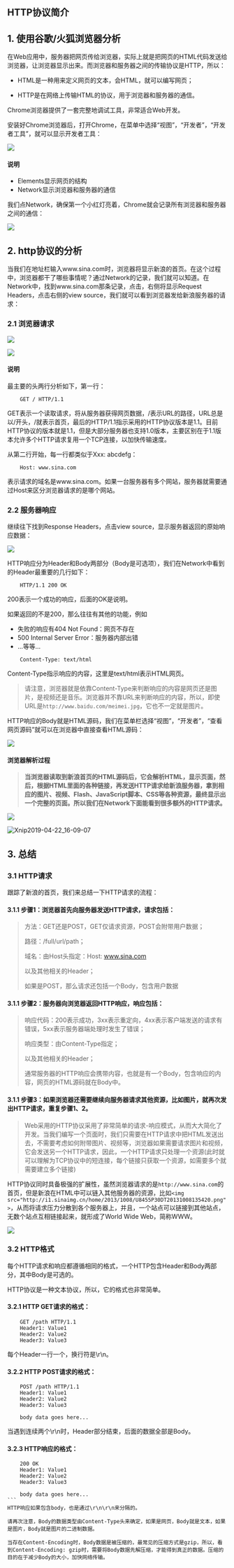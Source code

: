 ## HTTP协议简介


## 1. 使用谷歌/火狐浏览器分析

在Web应用中，服务器把网页传给浏览器，实际上就是把网页的HTML代码发送给浏览器，让浏览器显示出来。而浏览器和服务器之间的传输协议是HTTP，所以：

* HTML是一种用来定义网页的文本，会HTML，就可以编写网页；

* HTTP是在网络上传输HTML的协议，用于浏览器和服务器的通信。


Chrome浏览器提供了一套完整地调试工具，非常适合Web开发。

安装好Chrome浏览器后，打开Chrome，在菜单中选择“视图”，“开发者”，“开发者工具”，就可以显示开发者工具：

![](assets/Snip20160908_1.png)

#### 说明

* Elements显示网页的结构
* Network显示浏览器和服务器的通信

我们点Network，确保第一个小红灯亮着，Chrome就会记录所有浏览器和服务器之间的通信：

![](assets/Snip20160908_2.png)


## 2. http协议的分析

当我们在地址栏输入www.sina.com时，浏览器将显示新浪的首页。在这个过程中，浏览器都干了哪些事情呢？通过Network的记录，我们就可以知道。在Network中，找到www.sina.com那条记录，点击，右侧将显示Request Headers，点击右侧的view source，我们就可以看到浏览器发给新浪服务器的请求：


### 2.1 浏览器请求

![](assets/Snip20160908_3.png)

![](assets/Snip20160908_5.png)

#### 说明

最主要的头两行分析如下，第一行：
```
	GET / HTTP/1.1
```
GET表示一个读取请求，将从服务器获得网页数据，/表示URL的路径，URL总是以/开头，/就表示首页，最后的HTTP/1.1指示采用的HTTP协议版本是1.1。目前HTTP协议的版本就是1.1，但是大部分服务器也支持1.0版本，主要区别在于1.1版本允许多个HTTP请求复用一个TCP连接，以加快传输速度。

从第二行开始，每一行都类似于Xxx: abcdefg：
```
	Host: www.sina.com
```
表示请求的域名是www.sina.com。如果一台服务器有多个网站，服务器就需要通过Host来区分浏览器请求的是哪个网站。


### 2.2 服务器响应


继续往下找到Response Headers，点击view source，显示服务器返回的原始响应数据：

![](assets/Snip20160908_6.png)

HTTP响应分为Header和Body两部分（Body是可选项），我们在Network中看到的Header最重要的几行如下：

```
	HTTP/1.1 200 OK
```
200表示一个成功的响应，后面的OK是说明。

如果返回的不是200，那么往往有其他的功能，例如

* 失败的响应有404 Not Found：网页不存在
* 500 Internal Server Error：服务器内部出错
* ...等等...


```
	Content-Type: text/html
```

Content-Type指示响应的内容，这里是text/html表示HTML网页。

>请注意，浏览器就是依靠Content-Type来判断响应的内容是网页还是图片，是视频还是音乐。浏览器并不靠URL来判断响应的内容，所以，即使URL是`http://www.baidu.com/meimei.jpg`，它也不一定就是图片。

HTTP响应的Body就是HTML源码，我们在菜单栏选择“视图”，“开发者”，“查看网页源码”就可以在浏览器中直接查看HTML源码：

![](assets/Snip20160908_7.png)


#### 浏览器解析过程

> **当浏览器读取到新浪首页的HTML源码后，它会解析HTML，显示页面，然后，根据HTML里面的各种链接，再发送HTTP请求给新浪服务器，拿到相应的图片、视频、Flash、JavaScript脚本、CSS等各种资源，最终显示出一个完整的页面。所以我们在Network下面能看到很多额外的HTTP请求。**

![](assets/Snip20160908_8.png)



![Xnip2019-04-22_16-09-07](assets/Xnip2019-04-22_16-09-07.png)


## 3. 总结

### 3.1 HTTP请求

跟踪了新浪的首页，我们来总结一下HTTP请求的流程：

#### 3.1.1 步骤1：浏览器首先向服务器发送HTTP请求，请求包括：

>方法：GET还是POST，GET仅请求资源，POST会附带用户数据；
>
>路径：/full/url/path；
>
>域名：由Host头指定：Host: www.sina.com
>
>以及其他相关的Header；
>
>如果是POST，那么请求还包括一个Body，包含用户数据

#### 3.1.1 步骤2：服务器向浏览器返回HTTP响应，响应包括：

>响应代码：200表示成功，3xx表示重定向，4xx表示客户端发送的请求有错误，5xx表示服务器端处理时发生了错误；
>
>响应类型：由Content-Type指定；
>
>以及其他相关的Header；
>
>通常服务器的HTTP响应会携带内容，也就是有一个Body，包含响应的内容，网页的HTML源码就在Body中。

#### 3.1.1 步骤3：如果浏览器还需要继续向服务器请求其他资源，比如图片，就再次发出HTTP请求，重复步骤1、2。

>Web采用的HTTP协议采用了非常简单的请求-响应模式，从而大大简化了开发。当我们编写一个页面时，我们只需要在HTTP请求中把HTML发送出去，不需要考虑如何附带图片、视频等，浏览器如果需要请求图片和视频，它会发送另一个HTTP请求，因此，一个HTTP请求只处理一个资源(此时就可以理解为TCP协议中的短连接，每个链接只获取一个资源，如需要多个就需要建立多个链接)

HTTP协议同时具备极强的扩展性，虽然浏览器请求的是`http://www.sina.com`的首页，但是新浪在HTML中可以链入其他服务器的资源，比如`<img src="http://i1.sinaimg.cn/home/2013/1008/U8455P30DT20131008135420.png">`，从而将请求压力分散到各个服务器上，并且，一个站点可以链接到其他站点，无数个站点互相链接起来，就形成了World Wide Web，简称WWW。

![](assets/Snip20160908_9.png)


### 3.2 HTTP格式

每个HTTP请求和响应都遵循相同的格式，一个HTTP包含Header和Body两部分，其中Body是可选的。

HTTP协议是一种文本协议，所以，它的格式也非常简单。

#### 3.2.1 HTTP GET请求的格式：
```
	GET /path HTTP/1.1
	Header1: Value1
	Header2: Value2
	Header3: Value3
```
每个Header一行一个，换行符是\r\n。

#### 3.2.2 HTTP POST请求的格式：

```
	POST /path HTTP/1.1
	Header1: Value1
	Header2: Value2
	Header3: Value3

	body data goes here...
```
当遇到连续两个\r\n时，Header部分结束，后面的数据全部是Body。

#### 3.2.3 HTTP响应的格式：

````
	200 OK
	Header1: Value1
	Header2: Value2
	Header3: Value3

	body data goes here...
```
HTTP响应如果包含body，也是通过\r\n\r\n来分隔的。

请再次注意，Body的数据类型由Content-Type头来确定，如果是网页，Body就是文本，如果是图片，Body就是图片的二进制数据。

当存在Content-Encoding时，Body数据是被压缩的，最常见的压缩方式是gzip，所以，看到Content-Encoding: gzip时，需要将Body数据先解压缩，才能得到真正的数据。压缩的目的在于减少Body的大小，加快网络传输。



